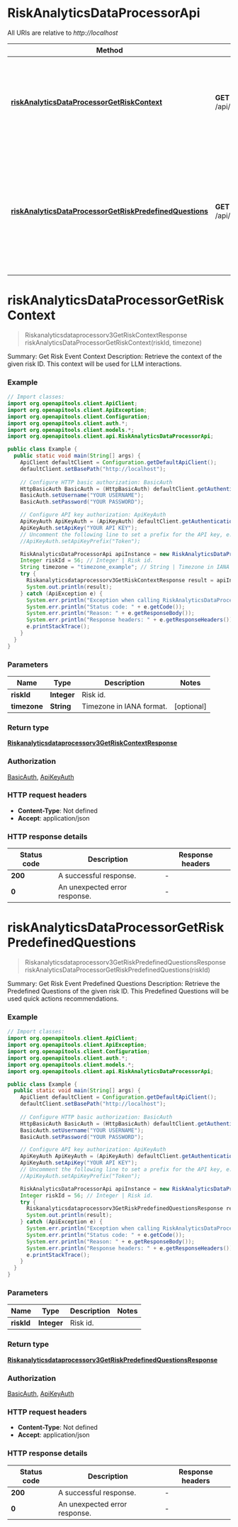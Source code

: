# RiskAnalyticsDataProcessorApi

All URIs are relative to *http://localhost*

| Method | HTTP request | Description |
|------------- | ------------- | -------------|
| [**riskAnalyticsDataProcessorGetRiskContext**](RiskAnalyticsDataProcessorApi.md#riskAnalyticsDataProcessorGetRiskContext) | **GET** /api/v3/risk_events/context/{risk_id} | Summary: Get Risk Event Context Description: Retrieve the context of the given risk ID. This context will be used for LLM interactions. |
| [**riskAnalyticsDataProcessorGetRiskPredefinedQuestions**](RiskAnalyticsDataProcessorApi.md#riskAnalyticsDataProcessorGetRiskPredefinedQuestions) | **GET** /api/v3/risk_events/{risk_id}/questions | Summary: Get Risk Event Predefined Questions Description: Retrieve the Predefined Questions of the given risk ID. This Predefined Questions will be used quick actions recommendations. |


<a id="riskAnalyticsDataProcessorGetRiskContext"></a>
# **riskAnalyticsDataProcessorGetRiskContext**
> Riskanalyticsdataprocessorv3GetRiskContextResponse riskAnalyticsDataProcessorGetRiskContext(riskId, timezone)

Summary: Get Risk Event Context Description: Retrieve the context of the given risk ID. This context will be used for LLM interactions.

### Example
```java
// Import classes:
import org.openapitools.client.ApiClient;
import org.openapitools.client.ApiException;
import org.openapitools.client.Configuration;
import org.openapitools.client.auth.*;
import org.openapitools.client.models.*;
import org.openapitools.client.api.RiskAnalyticsDataProcessorApi;

public class Example {
  public static void main(String[] args) {
    ApiClient defaultClient = Configuration.getDefaultApiClient();
    defaultClient.setBasePath("http://localhost");
    
    // Configure HTTP basic authorization: BasicAuth
    HttpBasicAuth BasicAuth = (HttpBasicAuth) defaultClient.getAuthentication("BasicAuth");
    BasicAuth.setUsername("YOUR USERNAME");
    BasicAuth.setPassword("YOUR PASSWORD");

    // Configure API key authorization: ApiKeyAuth
    ApiKeyAuth ApiKeyAuth = (ApiKeyAuth) defaultClient.getAuthentication("ApiKeyAuth");
    ApiKeyAuth.setApiKey("YOUR API KEY");
    // Uncomment the following line to set a prefix for the API key, e.g. "Token" (defaults to null)
    //ApiKeyAuth.setApiKeyPrefix("Token");

    RiskAnalyticsDataProcessorApi apiInstance = new RiskAnalyticsDataProcessorApi(defaultClient);
    Integer riskId = 56; // Integer | Risk id.
    String timezone = "timezone_example"; // String | Timezone in IANA format.
    try {
      Riskanalyticsdataprocessorv3GetRiskContextResponse result = apiInstance.riskAnalyticsDataProcessorGetRiskContext(riskId, timezone);
      System.out.println(result);
    } catch (ApiException e) {
      System.err.println("Exception when calling RiskAnalyticsDataProcessorApi#riskAnalyticsDataProcessorGetRiskContext");
      System.err.println("Status code: " + e.getCode());
      System.err.println("Reason: " + e.getResponseBody());
      System.err.println("Response headers: " + e.getResponseHeaders());
      e.printStackTrace();
    }
  }
}
```

### Parameters

| Name | Type | Description  | Notes |
|------------- | ------------- | ------------- | -------------|
| **riskId** | **Integer**| Risk id. | |
| **timezone** | **String**| Timezone in IANA format. | [optional] |

### Return type

[**Riskanalyticsdataprocessorv3GetRiskContextResponse**](Riskanalyticsdataprocessorv3GetRiskContextResponse.md)

### Authorization

[BasicAuth](../README.md#BasicAuth), [ApiKeyAuth](../README.md#ApiKeyAuth)

### HTTP request headers

 - **Content-Type**: Not defined
 - **Accept**: application/json

### HTTP response details
| Status code | Description | Response headers |
|-------------|-------------|------------------|
| **200** | A successful response. |  -  |
| **0** | An unexpected error response. |  -  |

<a id="riskAnalyticsDataProcessorGetRiskPredefinedQuestions"></a>
# **riskAnalyticsDataProcessorGetRiskPredefinedQuestions**
> Riskanalyticsdataprocessorv3GetRiskPredefinedQuestionsResponse riskAnalyticsDataProcessorGetRiskPredefinedQuestions(riskId)

Summary: Get Risk Event Predefined Questions Description: Retrieve the Predefined Questions of the given risk ID. This Predefined Questions will be used quick actions recommendations.

### Example
```java
// Import classes:
import org.openapitools.client.ApiClient;
import org.openapitools.client.ApiException;
import org.openapitools.client.Configuration;
import org.openapitools.client.auth.*;
import org.openapitools.client.models.*;
import org.openapitools.client.api.RiskAnalyticsDataProcessorApi;

public class Example {
  public static void main(String[] args) {
    ApiClient defaultClient = Configuration.getDefaultApiClient();
    defaultClient.setBasePath("http://localhost");
    
    // Configure HTTP basic authorization: BasicAuth
    HttpBasicAuth BasicAuth = (HttpBasicAuth) defaultClient.getAuthentication("BasicAuth");
    BasicAuth.setUsername("YOUR USERNAME");
    BasicAuth.setPassword("YOUR PASSWORD");

    // Configure API key authorization: ApiKeyAuth
    ApiKeyAuth ApiKeyAuth = (ApiKeyAuth) defaultClient.getAuthentication("ApiKeyAuth");
    ApiKeyAuth.setApiKey("YOUR API KEY");
    // Uncomment the following line to set a prefix for the API key, e.g. "Token" (defaults to null)
    //ApiKeyAuth.setApiKeyPrefix("Token");

    RiskAnalyticsDataProcessorApi apiInstance = new RiskAnalyticsDataProcessorApi(defaultClient);
    Integer riskId = 56; // Integer | Risk id.
    try {
      Riskanalyticsdataprocessorv3GetRiskPredefinedQuestionsResponse result = apiInstance.riskAnalyticsDataProcessorGetRiskPredefinedQuestions(riskId);
      System.out.println(result);
    } catch (ApiException e) {
      System.err.println("Exception when calling RiskAnalyticsDataProcessorApi#riskAnalyticsDataProcessorGetRiskPredefinedQuestions");
      System.err.println("Status code: " + e.getCode());
      System.err.println("Reason: " + e.getResponseBody());
      System.err.println("Response headers: " + e.getResponseHeaders());
      e.printStackTrace();
    }
  }
}
```

### Parameters

| Name | Type | Description  | Notes |
|------------- | ------------- | ------------- | -------------|
| **riskId** | **Integer**| Risk id. | |

### Return type

[**Riskanalyticsdataprocessorv3GetRiskPredefinedQuestionsResponse**](Riskanalyticsdataprocessorv3GetRiskPredefinedQuestionsResponse.md)

### Authorization

[BasicAuth](../README.md#BasicAuth), [ApiKeyAuth](../README.md#ApiKeyAuth)

### HTTP request headers

 - **Content-Type**: Not defined
 - **Accept**: application/json

### HTTP response details
| Status code | Description | Response headers |
|-------------|-------------|------------------|
| **200** | A successful response. |  -  |
| **0** | An unexpected error response. |  -  |

